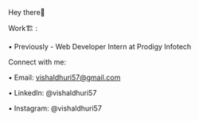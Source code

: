 Hey there👋

Work🏗️ : 

  • Previously - Web Developer Intern at Prodigy Infotech 

Connect with me: 

  • Email: vishaldhuri57@gmail.com 

  • LinkedIn: @vishaldhuri57 

  • Instagram: @vishaldhuri57  
